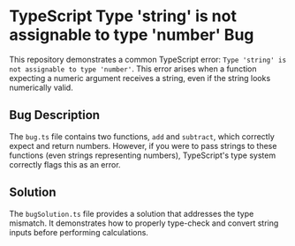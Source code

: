 # TypeScript Type 'string' is not assignable to type 'number' Bug

This repository demonstrates a common TypeScript error: `Type 'string' is not assignable to type 'number'`.  This error arises when a function expecting a numeric argument receives a string, even if the string looks numerically valid.

## Bug Description
The `bug.ts` file contains two functions, `add` and `subtract`, which correctly expect and return numbers. However, if you were to pass strings to these functions (even strings representing numbers), TypeScript's type system correctly flags this as an error.

## Solution
The `bugSolution.ts` file provides a solution that addresses the type mismatch.  It demonstrates how to properly type-check and convert string inputs before performing calculations.